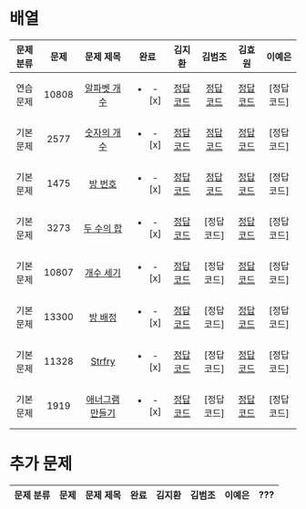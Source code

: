 # 배열

| 문제 분류 | 문제 | 문제 제목 | 완료 | 김지환 | 김범조 | 김효원 | 이예은 |
| :--: | :--: | :--: | :--: | :--: | :--: | :--: | :--: |
| 연습 문제 | 10808 | [알파벳 개수](https://www.acmicpc.net/problem/10808) |<ul><li> -[x] </li></ul> | [정답 코드](/자료구조/solution/10808-김지환.cpp) | [정답 코드](https://github.com/kim13175/algo_study/blob/main/BOJ/%EB%B0%B0%EC%97%B4/10808_%EC%95%8C%ED%8C%8C%EB%B2%B3%EA%B0%9C%EC%88%98) | [정답 코드](https://github.com/evelyn-Kim/codingtest/blob/master/%EB%B0%B0%EC%97%B4/10808_myo.py) | [정답 코드] |
| 기본 문제 | 2577 | [숫자의 개수](https://www.acmicpc.net/problem/2577) | <ul><li> -[x] </li></ul> | [정답 코드](/자료구조/solution/2577-김지환.cpp) | [정답 코드](https://github.com/kim13175/algo_study/blob/main/BOJ/%EB%B0%B0%EC%97%B4/2577_%EC%88%AB%EC%9E%90%EC%9D%98%20%EA%B0%9C%EC%88%98) | [정답 코드](https://github.com/evelyn-Kim/codingtest/blob/master/%EB%B0%B0%EC%97%B4/2577_myo.py) | [정답 코드] |
| 기본 문제 | 1475 | [방 번호](https://www.acmicpc.net/problem/1475) | <ul><li> -[x] </li></ul> | [정답 코드](/자료구조/solution/1475-김지환.cpp) | [정답 코드](https://github.com/kim13175/algo_study/blob/main/BOJ/%EB%B0%B0%EC%97%B4/2577_%EC%88%AB%EC%9E%90%EC%9D%98%20%EA%B0%9C%EC%88%98)  | [정답 코드](https://github.com/evelyn-Kim/codingtest/blob/master/%EB%B0%B0%EC%97%B4/1475_myo.py) | [정답 코드] |
| 기본 문제 | 3273 | [두 수의 합](https://www.acmicpc.net/problem/3273) | <ul><li> -[x] </li></ul> | [정답 코드](/자료구조/solution/3273-김지환.cpp) | [정답 코드]  | [정답 코드](https://github.com/evelyn-Kim/codingtest/blob/master/%EB%B0%B0%EC%97%B4/3273_myo.py) | [정답 코드] |
| 기본 문제 | 10807 | [개수 세기](https://www.acmicpc.net/problem/10807) | <ul><li> -[x] </li></ul> | [정답 코드](/자료구조/solution/10807-김지환.cpp)  | [정답 코드]  | [정답 코드](https://github.com/evelyn-Kim/codingtest/blob/master/%EB%B0%B0%EC%97%B4/10807_myo.py) | [정답 코드] |
| 기본 문제 | 13300 | [방 배정](https://www.acmicpc.net/problem/13300) | <ul><li> -[x] </li></ul> | [정답 코드](/자료구조/solution/13300-김지환.cpp) | [정답 코드]  | [정답 코드](https://github.com/evelyn-Kim/codingtest/blob/master/%EB%B0%B0%EC%97%B4/13300_myo.py) | [정답 코드] |
| 기본 문제 | 11328 | [Strfry](https://www.acmicpc.net/problem/11328) | <ul><li> -[x] </li></ul> | [정답 코드](/자료구조/solution/11328-김지환.cpp)  | [정답 코드]  | [정답 코드](https://github.com/evelyn-Kim/codingtest/blob/master/%EB%B0%B0%EC%97%B4/11328_myo.py) | [정답 코드] |
| 기본 문제 | 1919 | [애너그램 만들기](https://www.acmicpc.net/problem/1919) | <ul><li> -[x] </li></ul> | [정답 코드](/자료구조/solution/1919-김지환.cpp)  | [정답 코드]  | [정답 코드](https://github.com/evelyn-Kim/codingtest/blob/master/%EB%B0%B0%EC%97%B4/1919_myo.py) | [정답 코드] |

# 추가 문제
| 문제 분류 | 문제 | 문제 제목 | 완료 | 김지환 | 김범조 | 이예은 | ??? |
| :--: | :--: | :--: | :--: | :--: | :--: | :--: | :--: |
